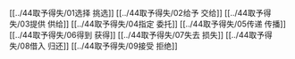 [[../44取予得失/01选择 挑选]]
[[../44取予得失/02给予 交给]]
[[../44取予得失/03提供 供给]]
[[../44取予得失/04指定 委托]]
[[../44取予得失/05传递 传播]]
[[../44取予得失/06得到 获得]]
[[../44取予得失/07失去 损失]]
[[../44取予得失/08借入 归还]]
[[../44取予得失/09接受 拒绝]]
